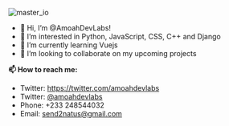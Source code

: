 ![master_io](https://user-images.githubusercontent.com/67640747/132719932-e2dfb7a1-695f-45c5-9abc-87652a4bf687.jpg)

- 👋 Hi, I’m @AmoahDevLabs!
- 👀 I’m interested in Python, JavaScript, CSS, C++ and Django
- 🌱 I’m currently learning Vuejs
- 💞️ I’m looking to collaborate on my upcoming projects

**📫 How to reach me:**
- Twitter: https://twitter.com/amoahdevlabs
- Twitter: [@amoahdevlabs](https://twitter.com/amoahdevlabs)
- Phone: +233 248544032
- Email: send2natus@gmail.com

<!---
AmoahDevLabs/AmoahDevLabs is a ✨ special ✨ repository because its `README.md` (this file) appears on your GitHub profile.
You can click the Preview link to take a look at your changes.
--->
